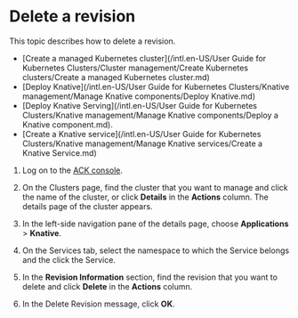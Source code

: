 # Delete a revision

This topic describes how to delete a revision.

-   [Create a managed Kubernetes cluster](/intl.en-US/User Guide for Kubernetes Clusters/Cluster management/Create Kubernetes clusters/Create a managed Kubernetes cluster.md)
-   [Deploy Knative](/intl.en-US/User Guide for Kubernetes Clusters/Knative management/Manage Knative components/Deploy Knative.md)
-   [Deploy Knative Serving](/intl.en-US/User Guide for Kubernetes Clusters/Knative management/Manage Knative components/Deploy a Knative component.md).
-   [Create a Knative service](/intl.en-US/User Guide for Kubernetes Clusters/Knative management/Manage Knative services/Create a Knative Service.md)

1.  Log on to the [ACK console](https://cs.console.aliyun.com).

2.  On the Clusters page, find the cluster that you want to manage and click the name of the cluster, or click **Details** in the **Actions** column. The details page of the cluster appears.

3.  In the left-side navigation pane of the details page, choose **Applications** \> **Knative**.

4.  On the Services tab, select the namespace to which the Service belongs and the click the Service.

5.  In the **Revision Information** section, find the revision that you want to delete and click **Delete** in the **Actions** column.

6.  In the Delete Revision message, click **OK**.


